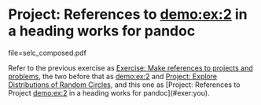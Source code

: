 <!-- !split -->
<!-- jupyter-book 06_02_testdoc.md -->
# Project: References to [demo:ex:2](04_04_testdoc.html#demo:ex:2) in a heading works for pandoc

<div id="exer:you"></div>
file=selc_composed.pdf

Refer to the previous exercise as [Exercise: Make references to projects and problems](06_01_testdoc.html#exer:some:formula),
the two before that as [demo:ex:2](04_04_testdoc.html#demo:ex:2) and [Project: Explore Distributions of Random Circles](proj:circle1.html#proj:circle1),
and this one as [Project: References to Project [demo:ex:2](04_04_testdoc.html#demo:ex:2) in a heading works for pandoc](#exer:you).

